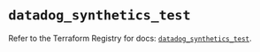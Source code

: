 # `datadog_synthetics_test`

Refer to the Terraform Registry for docs: [`datadog_synthetics_test`](https://registry.terraform.io/providers/datadog/datadog/3.38.0/docs/resources/synthetics_test).
